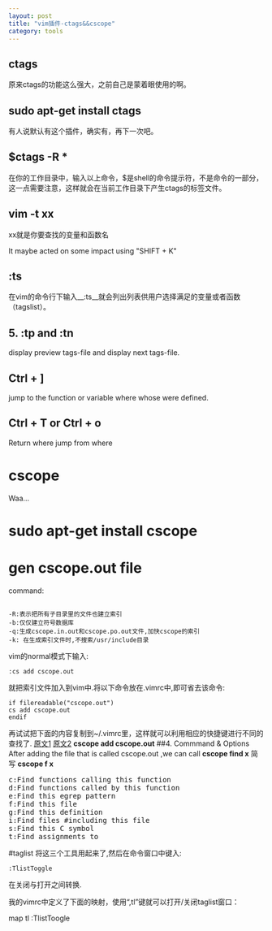 ```yaml
---
layout: post
title: "vim插件-ctags&&cscope"
category: tools
---
```


## ctags

原来ctags的功能这么强大，之前自己是蒙着眼使用的啊。

## sudo apt-get install ctags

有人说默认有这个插件，确实有，再下一次吧。

## $ctags -R *

在你的工作目录中，输入以上命令，$是shell的命令提示符，不是命令的一部分，这一点需要注意，这样就会在当前工作目录下产生ctags的标签文件。

## vim -t xx

xx就是你要查找的变量和函数名

It maybe acted on some impact using "SHIFT + K"

##   :ts
在vim的命令行下输入__:ts__就会列出列表供用户选择满足的变量或者函数（tagslist）。

## 5.  :tp and :tn

display preview tags-file and display next tags-file.

## Ctrl + ]

jump to the function or variable where whose were defined.

## Ctrl + T or Ctrl + o

Return where jump from where

# cscope

Waa...

# sudo apt-get install cscope

# gen cscope.out file

command:

```cscope -Rbqk
```

	-R:表示把所有子目录里的文件也建立索引
	-b:仅仅建立符号数据库
	-q:生成cscope.in.out和cscope.po.out文件,加快cscope的索引
	-k: 在生成索引文件时,不搜索/usr/include目录

vim的normal模式下输入:

	:cs add cscope.out

就把索引文件加入到vim中.将以下命令放在.vimrc中,即可省去该命令:

	if filereadable("cscope.out")
	cs add cscope.out
	endif

再试试把下面的内容复制到~/.vimrc里，这样就可以利用相应的快捷键进行不同的查找了.
[原文1](http://my.oschina.net/u/554995/blog/59927)
[原文2](http://easwy.com/blog/archives/advanced-vim-skills-cscope/)
__cscope add cscope.out__
##4. Commmand & Options
After adding the file that is called cscope.out ,we can call __cscope find x__ 简写 __cscope f x__
<pre>
c:Find functions calling this function
d:Find functions called by this function
e:Find this egrep pattern
f:Find this file
g:Find this definition
i:Find files #including this file
s:Find this C symbol
t:Find assignments to
</pre>
#taglist
将这三个工具用起来了,然后在命令窗口中键入:

	:TlistToggle

在关闭与打开之间转换.


我的vimrc中定义了下面的映射，使用“,tl”键就可以打开/关闭taglist窗口：

map <silent> <leader>tl :TlistToogle<cr>
